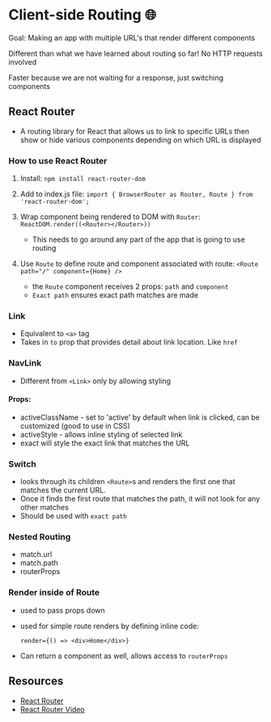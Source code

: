 # Client-side Routing :globe_with_meridians:

Goal: Making an app with multiple URL's that render different components

Different than what we have learned about routing so far! No HTTP requests involved

Faster because we are not waiting for a response, just switching components 

## React Router

- A routing library for React that allows us to link to specific URLs then show or hide various components depending on which URL is displayed

### How to use React Router

1. Install: `npm install react-router-dom`

2. Add to index.js file: `import { BrowserRouter as Router, Route } from 'react-router-dom';`

3. Wrap component being rendered to DOM with `Router`:
    `ReactDOM.render((<Router></Router>))`

    - This needs to go around any part of the app that is going to use routing

4. Use `Route` to define route and component associated with route:
    `<Route path="/" component={Home} />`

    - the `Route` component receives 2 props: `path` and `component`
    - `Exact path` ensures exact path matches are made

### Link

- Equivalent to `<a>` tag
- Takes in `to` prop that provides detail about link location. Like `href`

### NavLink

- Different from `<Link>` only by allowing styling

#### Props:

- activeClassName - set to 'active' by default when link is clicked, can be customized (good to use in CSS)
- activeStyle - allows inline styling of selected link
- exact will style the exact link that matches the URL



### Switch

- looks through its children `<Route>`s and renders the first one that matches the current URL.
- Once it finds the first route that matches the path, it will not look for any other matches
- Should be used with `exact path`

### Nested Routing

- match.url
- match.path
- routerProps

### Render inside of Route 

- used to pass props down
- used for simple route renders by defining inline code:

  `render={() => <div>Home</div>}`

- Can return a component as well, allows access to `routerProps`

## Resources

- [React Router](https://reactrouter.com/web/guides/quick-start)
- [React Router Video](https://reactrouter.com/)
